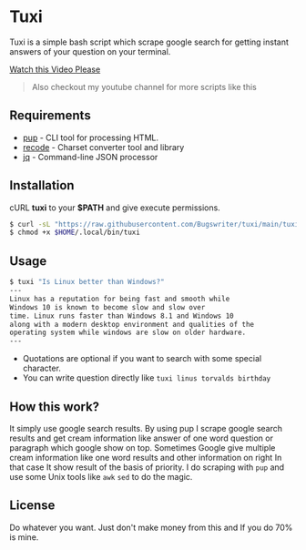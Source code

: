 # Tuxi

Tuxi is a simple bash script which scrape google search for getting instant answers of your question on your terminal.

[Watch this Video Please](https://www.youtube.com/watch?v=EtwWvMa8muU)
> Also checkout my youtube channel for more scripts like this

## Requirements
* [pup](https://github.com/ericchiang/pup) - CLI tool for processing HTML.
* [recode](https://github.com/rrthomas/recode) - Charset converter tool and library
* [jq](https://github.com/stedolan/jq) - Command-line JSON processor

## Installation
cURL **tuxi** to your **$PATH** and give execute permissions.
```bash
$ curl -sL "https://raw.githubusercontent.com/Bugswriter/tuxi/main/tuxi" -o $HOME/.local/bin/tuxi
$ chmod +x $HOME/.local/bin/tuxi
```

## Usage
```bash
$ tuxi "Is Linux better than Windows?"
---
Linux has a reputation for being fast and smooth while
Windows 10 is known to become slow and slow over
time. Linux runs faster than Windows 8.1 and Windows 10
along with a modern desktop environment and qualities of the
operating system while windows are slow on older hardware.
---
```
* Quotations are optional if you want to search with some special character.
* You can write question directly like `tuxi linus torvalds birthday`

## How this work?
It simply use google search results.
By using pup I scrape google search results and get cream information like answer of one word question or paragraph which google show on top.
Sometimes Google give multiple cream information like one word results and other information on right In that case It show result of the basis of priority.
I do scraping with `pup` and use some Unix tools like `awk` `sed` to do the magic.

## License
Do whatever you want. Just don't make money from this and If you do 70% is mine.
